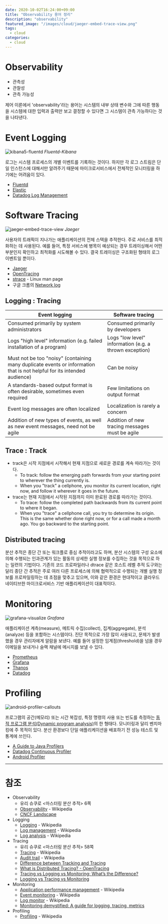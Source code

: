 ```yaml
---
date: 2020-10-02T16:24:00+09:00
title: "Observability 용어 정리"
description: "observability"
featured_image: "/images/cloud/jaeger-embed-trace-view.png"
tags:
  - cloud
categories:
  - cloud
---
```


# Observability

- 관측성
- 관찰성
- 관측 가능성

제어 이론에서 'observability'라는 용어는
시스템의 내부 상태 변수와 그에 따른 행동을
시스템에 대한 입력과 출력만 보고 결정할 수 있다면
그 시스템이 관측 가능하다는 것을 나타낸다.

# Event Logging

![kibana5-fluentd](/images/cloud/kibana5-fluentd.png)
*Fluentd-Kibana*

로그는 시스템 프로세스의 개별 이벤트를 기록하는 것이다.
하지만 각 로그 스트림은 단일 인스턴스에 대해서만 알려주기 때문에
마이크로서비스에서 전체적인 모니터링을 하기에는 어려움이 있다.

- [Fluentd](https://www.fluentd.org/)
- [Elastic](https://www.elastic.co/)
- [Datadog Log Management](https://docs.datadoghq.com/logs/)

# Software Tracing

![jaeger-embed-trace-view](/images/cloud/jaeger-embed-trace-view.png)
*Jaeger*

사용자의 트래픽이 지나가는 애플리케이션의 전체 스택을 추적한다.
주로 서비스를 최적화하는 데 사용된다.
예를 들어, 특정 서비스에 병목이 예상되는 경우
트레이싱해서 어떤 부분인지 확인하고 최적화를 시도해볼 수 있다.
결국 트레이싱은 구조화된 형태의 로그 이벤트일 뿐이다.

- [Jaeger](https://www.jaegertracing.io/)
- [OpenTracing](https://opentracing.io/)
- [strace](https://linux.die.net/man/1/strace) - Linux man page
- 구글 크롬의 [Network log](https://developers.google.com/web/tools/chrome-devtools/network/)

## Logging : Tracing

| Event logging                                                                                                           | Software tracing                                       |
| ----------------------------------------------------------------------------------------------------------------------- | ------------------------------------------------------ |
| Consumed primarily by system administrators                                                                             | Consumed primarily by developers                       |
| Logs "high level" information (e.g. failed installation of a program)                                                   | Logs "low level" information (e.g. a thrown exception) |
| Must not be too "noisy" (containing many duplicate events or information that is not helpful for its intended audience) | Can be noisy                                           |
| A standards-based output format is often desirable, sometimes even required                                             | Few limitations on output format                       |
| Event log messages are often localized                                                                                  | Localization is rarely a concern                       |
| Addition of new types of events, as well as new event messages, need not be agile                                       | Addition of new tracing messages must be agile         |

## Trace : Track

- track은 시작 지점에서 시작해서 현재 지점으로 새로운 경로를 계속 따라가는 것이다.
  - To track: follow the emerging path forwards from your starting point to wherever the thing currently is.
  - When you "track" a cellphone, you monitor its current location,
    right now, and follow it wherever it goes in the future.
- trace는 현재 지점에서 시작된 지점까지 이미 완료된 경로를 따라가는 것이다.
  - To trace: follow the completed path backwards from its current point to where it began.
  - When you "trace" a cellphone call, you try to determine its origin.
    This is the same whether done right now, or for a call made a month ago.
    You go backward to the starting point.

## Distributed tracing

분산 추적은 종단 간 또는 워크플로 중심 추적이라고도 하며,
분산 시스템의 구성 요소에 의해 수행되는 인과관계가 있는 활동의 상세한 실행 정보를 수집하는 것을 목적으로 하는 일련의 기법이다.
기존의 코드 프로파일러나 dtrace 같은 호스트 레벨 추적 도구와는 달리
종단 간 추적은 주로 여러 다른 프로세스에 의해 협력적으로 수행되는 개별 실행 정보를 프로파일링하는 데 초점을 맞추고 있으며,
이와 같은 환경은 현대적이고 클라우드 네이티브한 마이크로서비스 기반 애플리케이션이 대표적이다.

# Monitoring

![grafana-visualize](/images/cloud/grafana-visualize.jpg)
*Grafana*

애플리케이션 계측(measure), 메트릭 수집(collect), 집계(aggregate), 분석(analyze) 등을 포함하는 시스템이다.
진단 목적으로 가장 많이 사용되고, 문제가 발생했을 경우 관리자에게 알람을 보낸다.
예를 들어 설정한 임계점(threshold)을 넘을 경우 이메일을 보내거나 슬랙 채널에 메시지를 보낼 수 있다.

- [Prometheus](https://prometheus.io/)
- [Grafana](https://grafana.com/)
- [Thanos](https://thanos.io/)
- [Datadog](https://docs.datadoghq.com/getting_started/)

# Profiling

![android-profiler-callouts](/images/cloud/android-profiler-callouts.png)

프로그램의 공간(메모리) 또는 시간 복잡성, 특정 명령의 사용 또는 빈도를 측정하는
[동적 프로그램 분석(Dynamic program analysis)](https://en.wikipedia.org/wiki/Dynamic_program_analysis)의 한 형태다.
모니터링과 달리 벤치마킹에 주 목적이 있다.
분산 환경보다 단일 애플리케이션을 배포하기 전 성능 테스트 및 통계에 쓰인다.

- [A Guide to Java Profilers](https://www.baeldung.com/java-profilers)
- [Datadog Continuous Profiler](https://docs.datadoghq.com/tracing/profiler/)
- [Android Profiler](https://developer.android.com/studio/profile)

---

# 참조

- Observability
  - 유리 슈쿠로 <마스터링 분산 추적> 6쪽
  - [Observability](https://en.wikipedia.org/wiki/Observability) - Wikipedia
  - [CNCF Landscape](https://landscape.cncf.io/)
- Logging
  - [Logging](https://en.wikipedia.org/wiki/Logging_(software)) - Wikipedia
  - [Log management](https://en.wikipedia.org/wiki/Log_management) - Wikipedia
  - [Log analysis](https://en.wikipedia.org/wiki/Log_analysis) - Wikipedia
- Tracing
  - 유리 슈쿠로 <마스터링 분산 추적> 58쪽
  - [Tracing](https://en.wikipedia.org/wiki/Tracing_(software)) - Wikipedia
  - [Audit trail](https://en.wikipedia.org/wiki/Audit_trail) - Wikipedia
  - [Difference between Tracking and Tracing](https://ell.stackexchange.com/questions/34391/difference-between-track-and-trace)
  - [What is Distributed Tracing? - OpenTracing](https://opentracing.io/docs/overview/what-is-tracing/)
  - [Tracing vs Logging vs Monitoring: What’s the Difference?](https://www.bmc.com/blogs/monitoring-logging-tracing)
  - [Logging vs Tracing vs Monitoring](https://winderresearch.com/logging-vs-tracing-vs-monitoring/)
- Monitoring
  - [Application performance management](https://en.wikipedia.org/wiki/Application_performance_management) - Wikipedia
  - [Event monitoring](https://en.wikipedia.org/wiki/Event_monitoring) - Wikipedia
  - [Log monitor](https://en.wikipedia.org/wiki/Log_monitor) - Wikipedia
  - [Monitoring demystified: A guide for logging, tracing, metrics](https://techbeacon.com/enterprise-it/monitoring-demystified-guide-logging-tracing-metrics)
- Profiling
  - [Profiling](https://en.wikipedia.org/wiki/Profiling_(computer_programming)) - Wikipedia
